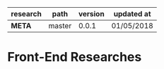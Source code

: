 research                   | path                    | version | updated at
---------------------------|-------------------------|---------|-------------
**META**                   | master                  | 0.0.1   | 01/05/2018

# Front-End Researches #

